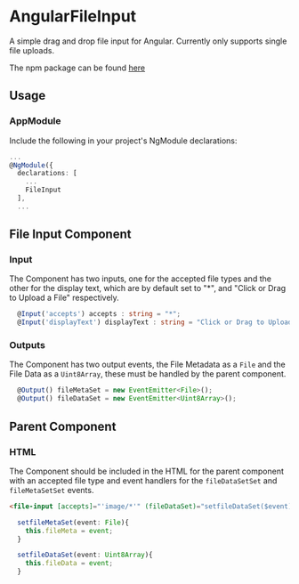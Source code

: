 # AngularFileInput
A simple drag and drop file input for Angular. Currently only supports single file uploads.

The npm package can be found [here](https://www.npmjs.com/package/@nabeelvalley/angularfileinput)

## Usage
### AppModule
Include the following in your project's NgModule declarations:

```typescript
...
@NgModule({
  declarations: [
    ...
	FileInput
  ],
  ...
```

## File Input Component
### Input
The Component has two inputs, one for the accepted file types and the other for the display text, which are by default set to "*", and "Click or Drag to Upload a File" respectively.

```typescript
  @Input('accepts') accepts : string = "*";
  @Input('displayText') displayText : string = "Click or Drag to Upload a File";
```

### Outputs
The Component has two output events, the File Metadata as a `File` and the File Data as a `Uint8Array`, these must be handled by the parent component.

```typescript
  @Output() fileMetaSet = new EventEmitter<File>();
  @Output() fileDataSet = new EventEmitter<Uint8Array>();
```

## Parent Component
### HTML
The Component should be included in the HTML for the parent component with an accepted file type and event handlers for the `fileDataSetSet` and `fileMetaSetSet` events.

```html
<file-input [accepts]="'image/*'" (fileDataSet)="setfileDataSet($event)" (fileMetaSet)="setfileMetaSet($event)"></file-input>
```

```typescript
  setfileMetaSet(event: File){
    this.fileMeta = event;
  }

  setfileDataSet(event: Uint8Array){
    this.fileData = event;
  }
```